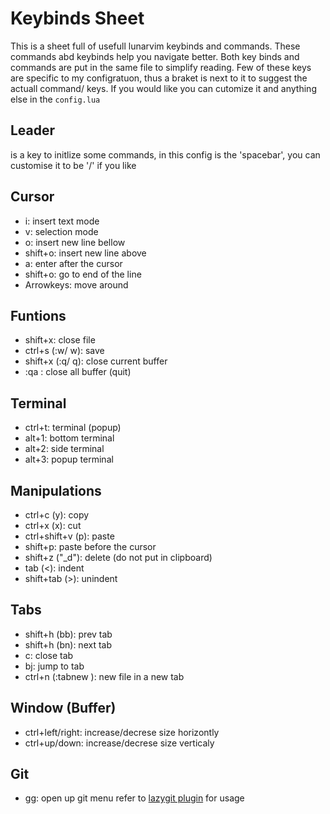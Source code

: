 # Keybinds Sheet
This is a sheet full of usefull lunarvim keybinds and commands. These commands abd keybinds help you navigate better.
Both key binds and commands are put in the same file to simplify reading.
Few of these keys are specific to my configratuon, thus a braket is next to it to suggest the actuall command/ keys.
If you would like you can cutomize it and anything else in the `config.lua`
## Leader
is a key to initlize some commands, in this config is the 'spacebar', you can customise it to be '/' if you like

## Cursor
- i: insert text mode
- v: selection mode
- o: insert new line bellow
- shift+o: insert new line above
- a: enter after the cursor
- shift+o: go to end of the line
- Arrowkeys: move around

## Funtions
- shift+x: close file
- ctrl+s (:w/ <leader>w): save
- shift+x (:q/ <leader>q): close current buffer
- :qa : close all buffer (quit)

## Terminal
- ctrl+t: terminal (popup)
- alt+1: bottom terminal
- alt+2: side terminal
- alt+3: popup terminal

## Manipulations
- ctrl+c (y): copy
- ctrl+x (x): cut
- ctrl+shift+v (p): paste
- shift+p: paste before the cursor
- shift+z ("_d"): delete (do not put in clipboard)
- tab (<): indent
- shift+tab (>): unindent

## Tabs
- shift+h (<leader>bb): prev tab
- shift+h (<leader>bn): next tab
- <leader>c: close tab
- <leader>bj: jump to tab
- ctrl+n (:tabnew <filename>): new file in a new tab

## Window (Buffer)
- ctrl+left/right: increase/decrese size horizontly
- ctrl+up/down: increase/decrese size verticaly

## Git
- <leader>gg: open up git menu
refer to [lazygit plugin](https://github.com/kdheepak/lazygit.nvim) for usage
